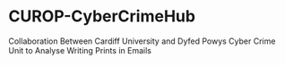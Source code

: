 # CUROP-CyberCrimeHub
Collaboration Between Cardiff University and Dyfed Powys Cyber Crime Unit to Analyse Writing Prints in Emails


